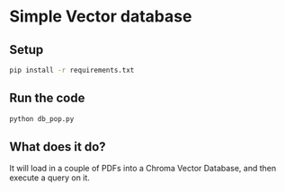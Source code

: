 # Simple Vector database

## Setup

```bash
pip install -r requirements.txt
```

## Run the code

```bash
python db_pop.py
```

## What does it do?

It will load in a couple of PDFs into a Chroma Vector Database, and then execute a query on it.


